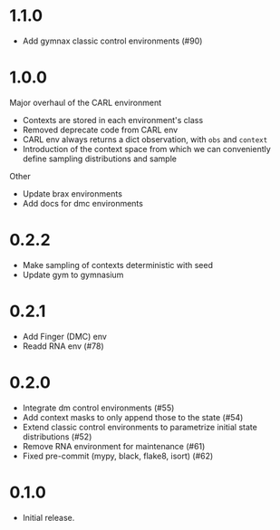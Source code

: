 # 1.1.0
- Add gymnax classic control environments (#90)

# 1.0.0
Major overhaul of the CARL environment
- Contexts are stored in each environment's class
- Removed deprecate code from CARL env
- CARL env always returns a dict observation, with `obs` and `context`
- Introduction of the context space from which we can conveniently define sampling distributions and sample

Other
- Update brax environments
- Add docs for dmc environments

# 0.2.2
- Make sampling of contexts deterministic with seed
- Update gym to gymnasium

# 0.2.1
- Add Finger (DMC) env
- Readd RNA env (#78)

# 0.2.0
- Integrate dm control environments (#55)
- Add context masks to only append those to the state (#54)
- Extend classic control environments to parametrize initial state distributions (#52)
- Remove RNA environment for maintenance (#61)
- Fixed pre-commit (mypy, black, flake8, isort) (#62)

# 0.1.0
- Initial release.
